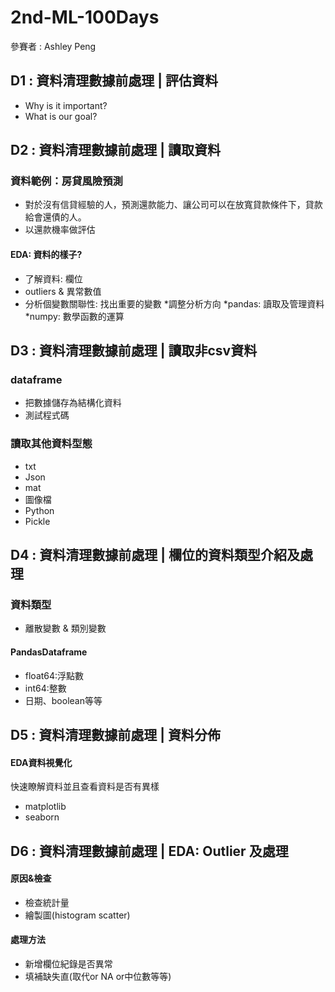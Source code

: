 # 2nd-ML-100Days
參賽者 : Ashley Peng

## D1 : 資料清理數據前處理 | 評估資料
 - Why is it important?
 - What is our goal?
 
## D2 : 資料清理數據前處理 | 讀取資料
### 資料範例：房貸風險預測
 - 對於沒有信貸經驗的人，預測還款能力、讓公司可以在放寬貸款條件下，貸款給會還債的人。
 - 以還款機率做評估
#### EDA: 資料的樣子?
 - 了解資料: 欄位
 - outliers & 異常數值
 - 分析個變數關聯性: 找出重要的變數
*調整分析方向
*pandas: 讀取及管理資料
*numpy: 數學函數的運算

 ## D3 : 資料清理數據前處理 | 讀取非csv資料
 ### dataframe
  - 把數據儲存為結構化資料
  - 測試程式碼
 ### 讀取其他資料型態
  - txt
  - Json
  - mat
  - 圖像檔
  - Python
  - Pickle
 
 ## D4 : 資料清理數據前處理 | 欄位的資料類型介紹及處理
 ### 資料類型
  - 離散變數 & 類別變數
 #### PandasDataframe
  - float64:浮點數
  - int64:整數
  - 日期、boolean等等
 
 ## D5 :  資料清理數據前處理 | 資料分佈
 #### EDA資料視覺化
 快速瞭解資料並且查看資料是否有異樣
 - matplotlib
 - seaborn
 
## D6 :  資料清理數據前處理 | EDA: Outlier 及處理
#### 原因&檢查
- 檢查統計量
- 繪製圖(histogram scatter)
#### 處理方法
- 新增欄位紀錄是否異常
- 填補缺失直(取代or NA or中位數等等)
